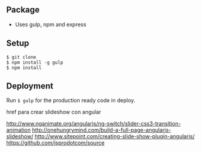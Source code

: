 ## Package
+ Uses gulp, npm and express

## Setup
    $ git clone 
    $ npm install -g gulp 
    $ npm install
    
## Deployment
Run `$ gulp`  for the production ready code in deploy.

href para crear slideshow con angular

http://www.nganimate.org/angularjs/ng-switch/slider-css3-transition-animation
http://onehungrymind.com/build-a-full-page-angularjs-slideshow/
http://www.sitepoint.com/creating-slide-show-plugin-angularjs/
https://github.com/jsprodotcom/source

